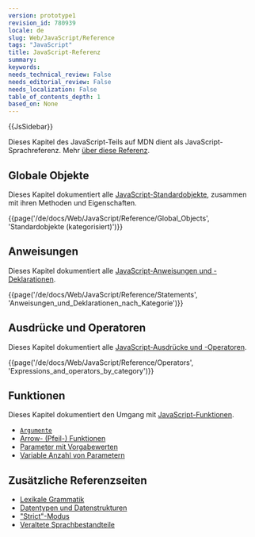 ```yaml
---
version: prototype1
revision_id: 780939
locale: de
slug: Web/JavaScript/Reference
tags: "JavaScript"
title: JavaScript-Referenz
summary: 
keywords: 
needs_technical_review: False
needs_editorial_review: False
needs_localization: False
table_of_contents_depth: 1
based_on: None
---
```

<div>{{JsSidebar}}</div>

<p>Dieses Kapitel des JavaScript-Teils auf MDN dient als JavaScript-Sprachreferenz. Mehr <a href="/de/docs/Web/JavaScript/Reference/About">über diese Referenz</a>.</p>

<h2 id="Globale_Objekte">Globale Objekte</h2>

<p>Dieses Kapitel dokumentiert alle <a href="/de/docs/Web/JavaScript/Reference/Global_Objects">JavaScript-Standardobjekte</a>, zusammen mit ihren Methoden und Eigenschaften.</p>

<div>{{page('/de/docs/Web/JavaScript/Reference/Global_Objects', 'Standardobjekte (kategorisiert)')}}</div>

<h2 id="Anweisungen">Anweisungen</h2>

<p>Dieses Kapitel dokumentiert alle <a href="/de/docs/Web/JavaScript/Reference/Anweisungen">JavaScript-Anweisungen und -Deklarationen</a>.</p>

<div>{{page('/de/docs/Web/JavaScript/Reference/Statements', 'Anweisungen_und_Deklarationen_nach_Kategorie')}}</div>

<h2 id="Ausdr.C3.BCcke_und_Operatoren">Ausdrücke und Operatoren</h2>

<p>Dieses Kapitel dokumentiert alle <a href="/de/docs/Web/JavaScript/Reference/Operators">JavaScript-Ausdrücke und -Operatoren</a>.</p>

<div>{{page('/de/docs/Web/JavaScript/Reference/Operators', 'Expressions_and_operators_by_category')}}</div>

<h2 id="Funktionen">Funktionen</h2>

<p>Dieses Kapitel dokumentiert den Umgang mit <a href="/de/docs/Web/JavaScript/Reference/Functions_and_function_scope">JavaScript-Funktionen</a>.</p>

<ul>
 <li><a href="/de/docs/Web/JavaScript/Reference/Functions_and_function_scope/arguments"><code>Argumente</code></a></li>
 <li><a href="/de/docs/Web/JavaScript/Reference/arrow_functions">Arrow- (Pfeil-) Funktionen</a></li>
 <li><a href="/de/docs/Web/JavaScript/Reference/default_parameters">Parameter mit Vorgabewerten</a></li>
 <li><a href="/de/docs/Web/JavaScript/Reference/Functions/rest_parameters">Variable Anzahl von Parametern</a></li>
</ul>

<h2 id="Zus.C3.A4tzliche_Referenz_Seiten">Zusätzliche Referenzseiten</h2>

<ul>
 <li><a href="/de/docs/Web/JavaScript/Reference/Lexical_grammar">Lexikale Grammatik</a></li>
 <li><a href="/de/docs/Web/JavaScript/Data_structures">Datentypen und Datenstrukturen</a></li>
 <li><a href="/de/docs/Web/JavaScript/Reference/Strict_mode">"Strict"-Modus</a></li>
 <li><a href="/de/docs/Web/JavaScript/Reference/Deprecated_and_obsolete_features">Veraltete Sprachbestandteile</a></li>
</ul>

